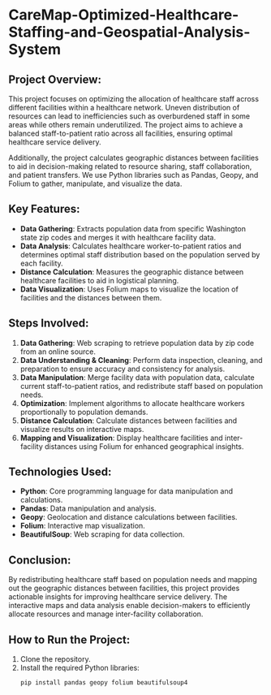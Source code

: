 # CareMap-Optimized-Healthcare-Staffing-and-Geospatial-Analysis-System
## Project Overview:
This project focuses on optimizing the allocation of healthcare staff across different facilities within a healthcare network. Uneven distribution of resources can lead to inefficiencies such as overburdened staff in some areas while others remain underutilized. The project aims to achieve a balanced staff-to-patient ratio across all facilities, ensuring optimal healthcare service delivery.

Additionally, the project calculates geographic distances between facilities to aid in decision-making related to resource sharing, staff collaboration, and patient transfers. We use Python libraries such as Pandas, Geopy, and Folium to gather, manipulate, and visualize the data.

## Key Features:
- **Data Gathering**: Extracts population data from specific Washington state zip codes and merges it with healthcare facility data.
- **Data Analysis**: Calculates healthcare worker-to-patient ratios and determines optimal staff distribution based on the population served by each facility.
- **Distance Calculation**: Measures the geographic distance between healthcare facilities to aid in logistical planning.
- **Data Visualization**: Uses Folium maps to visualize the location of facilities and the distances between them.

## Steps Involved:
1. **Data Gathering**: Web scraping to retrieve population data by zip code from an online source.
2. **Data Understanding & Cleaning**: Perform data inspection, cleaning, and preparation to ensure accuracy and consistency for analysis.
3. **Data Manipulation**: Merge facility data with population data, calculate current staff-to-patient ratios, and redistribute staff based on population needs.
4. **Optimization**: Implement algorithms to allocate healthcare workers proportionally to population demands.
5. **Distance Calculation**: Calculate distances between facilities and visualize results on interactive maps.
6. **Mapping and Visualization**: Display healthcare facilities and inter-facility distances using Folium for enhanced geographical insights.

## Technologies Used:
- **Python**: Core programming language for data manipulation and calculations.
- **Pandas**: Data manipulation and analysis.
- **Geopy**: Geolocation and distance calculations between facilities.
- **Folium**: Interactive map visualization.
- **BeautifulSoup**: Web scraping for data collection.

## Conclusion:
By redistributing healthcare staff based on population needs and mapping out the geographic distances between facilities, this project provides actionable insights for improving healthcare service delivery. The interactive maps and data analysis enable decision-makers to efficiently allocate resources and manage inter-facility collaboration.

## How to Run the Project:
1. Clone the repository.
2. Install the required Python libraries:
   ```bash
   pip install pandas geopy folium beautifulsoup4

